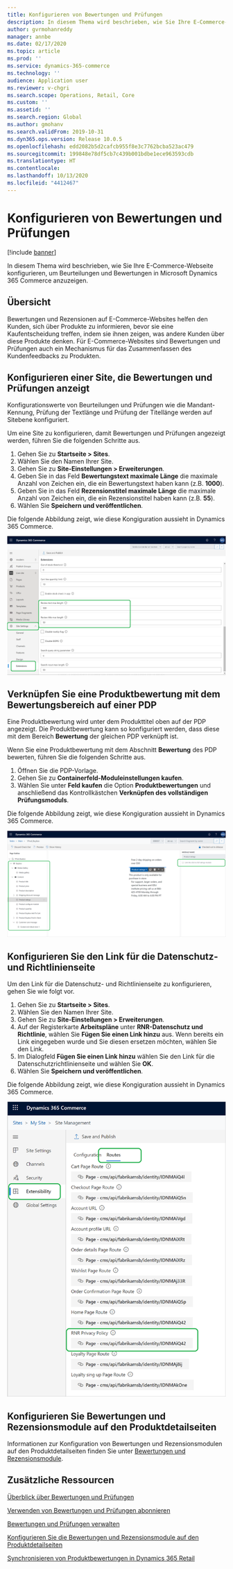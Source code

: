 ```yaml
---
title: Konfigurieren von Bewertungen und Prüfungen
description: In diesem Thema wird beschrieben, wie Sie Ihre E-Commerce-Webseite konfigurieren, um Beurteilungen und Bewertungen in Microsoft Dynamics 365 Commerce anzuzeigen.
author: gvrmohanreddy
manager: annbe
ms.date: 02/17/2020
ms.topic: article
ms.prod: ''
ms.service: dynamics-365-commerce
ms.technology: ''
audience: Application user
ms.reviewer: v-chgri
ms.search.scope: Operations, Retail, Core
ms.custom: ''
ms.assetid: ''
ms.search.region: Global
ms.author: gmohanv
ms.search.validFrom: 2019-10-31
ms.dyn365.ops.version: Release 10.0.5
ms.openlocfilehash: edd2082b5d2cafcb955f8e3c7762bcba523ac479
ms.sourcegitcommit: 199848e78df5cb7c439b001bdbe1ece963593cdb
ms.translationtype: HT
ms.contentlocale: 
ms.lasthandoff: 10/13/2020
ms.locfileid: "4412467"
---
```

# <a name="configure-ratings-and-reviews"></a>Konfigurieren von Bewertungen und Prüfungen

[!include [banner](includes/banner.md)]

In diesem Thema wird beschrieben, wie Sie Ihre E-Commerce-Webseite konfigurieren, um Beurteilungen und Bewertungen in Microsoft Dynamics 365 Commerce anzuzeigen.

## <a name="overview"></a>Übersicht

Bewertungen und Rezensionen auf E-Commerce-Websites helfen den Kunden, sich über Produkte zu informieren, bevor sie eine Kaufentscheidung treffen, indem sie ihnen zeigen, was andere Kunden über diese Produkte denken. Für E-Commerce-Websites sind Bewertungen und Prüfungen auch ein Mechanismus für das Zusammenfassen des Kundenfeedbacks zu Produkten. 

## <a name="configure-a-site-to-show-ratings-and-reviews"></a>Konfigurieren einer Site, die Bewertungen und Prüfungen anzeigt

Konfigurationswerte von Beurteilungen und Prüfungen wie die Mandant-Kennung, Prüfung der Textlänge und Prüfung der Titellänge werden auf Sitebene konfiguriert. 

Um eine Site zu konfigurieren, damit Bewertungen und Prüfungen angezeigt werden, führen Sie die folgenden Schritte aus. 

1. Gehen Sie zu **Startseite \> Sites**.
1. Wählen Sie den Namen Ihrer Site. 
1. Gehen Sie zu **Site-Einstellungen \> Erweiterungen**. 
1. Geben Sie in das Feld **Bewertungstext maximale Länge** die maximale Anzahl von Zeichen ein, die ein Bewertungstext haben kann (z.B. **1000**). 
1. Geben Sie in das Feld **Rezensionstitel maximale Länge** die maximale Anzahl von Zeichen ein, die ein Rezensionstitel haben kann (z.B. **55**). 
1. Wählen Sie **Speichern und veröffentlichen**. 

Die folgende Abbildung zeigt, wie diese Kongiguration aussieht in Dynamics 365 Commerce.

![Konfigurieren einer Site, die Bewertungen und Prüfungen anzeigt](media/rnr-eCommerce-site-appsettings.png)

## <a name="link-a-product-rating-to-the-reviews-section-of-a-pdp"></a>Verknüpfen Sie eine Produktbewertung mit dem Bewertungsbereich auf einer PDP

Eine Produktbewertung wird unter dem Produkttitel oben auf der PDP angezeigt. Die Produktbewertung kann so konfiguriert werden, dass diese mit dem Bereich **Bewertung** der gleichen PDP verknüpft ist. 

Wenn Sie eine Produktbewertung mit dem Abschnitt **Bewertung** des PDP bewerten, führen Sie die folgenden Schritte aus.

1. Öffnen Sie die PDP-Vorlage. 
1. Gehen Sie zu **Containerfeld-Moduleinstellungen kaufen**.
1. Wählen Sie unter **Feld kaufen** die Option **Produktbewertungen** und anschließend das Kontrollkästchen **Verknüpfen des vollständigen Prüfungsmoduls**.

Die folgende Abbildung zeigt, wie diese Kongiguration aussieht in Dynamics 365 Commerce.

![Verknüpfen Sie eine Produktbewertung mit dem Bewertungsbereich auf einer PDP](media/rnr-eCommerce-buy-box-rating-summary.png)

## <a name="configure-the-link-for-the-privacy-and-policy-page"></a>Konfigurieren Sie den Link für die Datenschutz- und Richtlinienseite

Um den Link für die Datenschutz- und Richtlinienseite zu konfigurieren, gehen Sie wie folgt vor.

1. Gehen Sie zu **Startseite \> Sites**.
1. Wählen Sie den Namen Ihrer Site. 
1. Gehen Sie zu **Site-Einstellungen \> Erweiterungen**.
1. Auf der Registerkarte **Arbeitspläne** unter **RNR-Datenschutz und Richtlinie**, wählen Sie **Fügen Sie einen Link hinzu** aus. Wenn bereits ein Link eingegeben wurde und Sie diesen ersetzen möchten, wählen Sie den Link. 
1. Im Dialogfeld **Fügen Sie einen Link hinzu** wählen Sie den Link für die Datenschutzrichtlinienseite und wählen Sie **OK**. 
1. Wählen Sie **Speichern und veröffentlichen**. 

Die folgende Abbildung zeigt, wie diese Kongiguration aussieht in Dynamics 365 Commerce.

![Konfigurieren Sie den Link für die Datenschutz- und Richtlinienseite](media/rnr-eCommerce-rnr-privacy-policy-link.png)

## <a name="configure-ratings-and-reviews-modules-on-product-details-pages"></a>Konfigurieren Sie Bewertungen und Rezensionsmodule auf den Produktdetailseiten

Informationen zur Konfiguration von Bewertungen und Rezensionsmodulen auf den Produktdetailseiten finden Sie unter [Bewertungen und Rezensionsmodule](ratings-reviews-modules.md).

## <a name="additional-resources"></a>Zusätzliche Ressourcen

[Überblick über Bewertungen und Prüfungen](ratings-reviews-overview.md)

[Verwenden von Bewertungen und Prüfungen abonnieren](opt-in-ratings-reviews.md)

[Bewertungen und Prüfungen verwalten](manage-reviews.md)

[Konfigurieren Sie die Bewertungen und Rezensionsmodule auf den Produktdetailseiten](ratings-reviews-modules.md)

[Synchronisieren von Produktbewertungen in Dynamics 365 Retail](sync-product-ratings.md)
